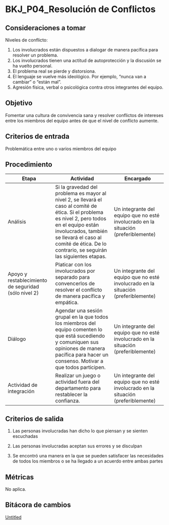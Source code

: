 # BKJ_P04_Resolución de Conflictos

## Consideraciones a tomar[](https://ace-software-development.github.io/Manual-de-Operaciones/docs/BlackJack/Procesos/P04_Resoluci%C3%B3n%20de%20Conflictos#consideraciones-a-tomar)

Niveles de conflicto:

1. Los involucrados están dispuestos a dialogar de manera pacífica para resolver un problema.
2. Los involucrados tienen una actitud de autoprotección y la discusión se ha vuelto personal.
3. El problema real se pierde y distorsiona.
4. El lenguaje se vuelve más ideológico. Por ejemplo, “nunca van a cambiar” o “están mal”.
5. Agresión física, verbal o psicológica contra otros integrantes del equipo.

## Objetivo[](https://ace-software-development.github.io/Manual-de-Operaciones/docs/BlackJack/Procesos/P04_Resoluci%C3%B3n%20de%20Conflictos#objetivo)

Fomentar una cultura de convivencia sana y resolver conflictos de intereses entre los miembros del equipo antes de que el nivel de conflicto aumente.

## Criterios de entrada[](https://ace-software-development.github.io/Manual-de-Operaciones/docs/BlackJack/Procesos/P04_Resoluci%C3%B3n%20de%20Conflictos#criterios-de-entrada)

Problemática entre uno o varios miembros del equipo

## Procedimiento

| Etapa | Actividad | Encargado |
| --- | --- | --- |
| Análisis | Si la gravedad del problema es mayor al nivel 2, se llevará el caso al comité de ética. Si el problema es nivel 2, pero todos en el equipo están involucrados, también se llevará el caso al comité de ética. De lo contrario, se seguirán las siguientes etapas. | Un integrante del equipo que no esté involucrado en la situación (preferiblemente) |
| Apoyo y restablecimiento de seguridad (sólo nivel 2) | Platicar con los involucrados por separado para convencerlos de resolver el conflicto de manera pacífica y empática. | Un integrante del equipo que no esté involucrado en la situación (preferiblemente) |
| Diálogo | Agendar una sesión grupal en la que todos los miembros del equipo comenten lo que está sucediendo y comuniquen sus opiniones de manera pacífica para hacer un consenso. Motivar a que todos participen. | Un integrante del equipo que no esté involucrado en la situación (preferiblemente) |
| Actividad de integración | Realizar un juego o actividad fuera del departamento para restablecer la confianza. | Un integrante del equipo que no esté involucrado en la situación (preferiblemente) |

## Criterios de salida[](https://ace-software-development.github.io/Manual-de-Operaciones/docs/BlackJack/Procesos/P04_Resoluci%C3%B3n%20de%20Conflictos#criterios-de-salida)

1) Las personas involucradas han dicho lo que piensan y se sienten escuchadas 

2) Las personas involucradas aceptan sus errores y se disculpan 

3) Se encontró una manera en la que se pueden satisfacer las necesidades de todos los miembros o se ha llegado a un acuerdo entre ambas partes

## Métricas[](https://ace-software-development.github.io/Manual-de-Operaciones/docs/BlackJack/Procesos/P04_Resoluci%C3%B3n%20de%20Conflictos#m%C3%A9tricas)

No aplica.

## Bitácora de cambios

[Untitled](BKJ_P04_Resolucio%CC%81n%20de%20Conflictos%20be9ca8f2914245d6a8a29409b0d2e471/Untitled%20Database%205a2d9eb020d34f81b3ca4953e50a07bf.csv)